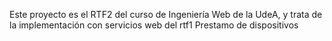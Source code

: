 Este proyecto es el RTF2 del curso de Ingeniería Web de la UdeA, y trata de la implementación con servicios web del rtf1
Prestamo de dispositivos